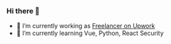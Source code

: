 ### Hi there 👋

- 🔭 I’m currently working as [Freelancer on Upwork](https://www.upwork.com/freelancers/prasadphule)
- 🌱 I’m currently learning Vue, Python, React Security

